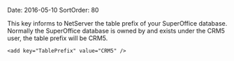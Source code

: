 Date: 2016-05-10
SortOrder: 80

This key informs to NetServer the table prefix of your SuperOffice database. Normally the SuperOffice database is owned by and exists under the CRM5 user, the table prefix will be CRM5.

```
<add key="TablePrefix" value="CRM5" /> 
```
